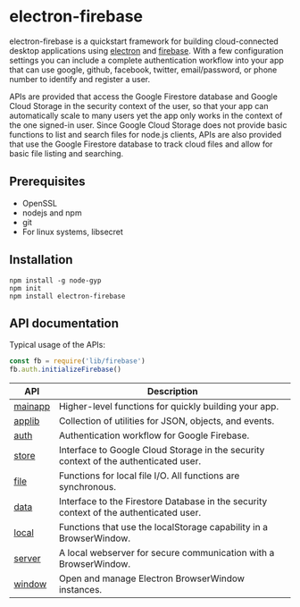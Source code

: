 # electron-firebase

electron-firebase is a quickstart framework for building cloud-connected desktop applications
using [electron](https://electronjs.org/) and [firebase](https://firebase.google.com/). With a 
few configuration settings you can include a complete authentication workflow into your app
that can use google, github, facebook, twitter, email/password, or phone number to identify
and register a user. 

APIs are provided that access the Google Firestore database and Google Cloud Storage in the
security context of the user, so that your app can automatically scale to many users yet
the app only works in the context of the one signed-in user. Since Google Cloud Storage
does not provide basic functions to list and search files for node.js clients, APIs are
also provided that use the Google Firestore database to track cloud files and allow for 
basic file listing and searching. 

## Prerequisites
* OpenSSL
* nodejs and npm
* git
* For linux systems, libsecret

## Installation
```
npm install -g node-gyp
npm init
npm install electron-firebase
```

## API documentation
Typical usage of the APIs:
```javascript
const fb = require('lib/firebase')
fb.auth.initializeFirebase()
```

| API | Description |
| --- | --- |
| [mainapp](docs/mainapp.js.md) | Higher-level functions for quickly building your app.  |
| [applib](docs/applibrary.js.md) | Collection of utilities for JSON, objects, and events.  |
| [auth](docs/authentication.js.md) | Authentication workflow for Google Firebase.   |
| [store](docs/fbstorage.js.md) | Interface to Google Cloud Storage in the security context of the authenticated user.  |
| [file](docs/fileutils.js.md) | Functions for local file I/O. All functions are synchronous.  |
| [data](docs/firestore.js.md) | Interface to the Firestore Database in the security context of the authenticated user.  |
| [local](docs/localstorage.js.md) | Functions that use the localStorage capability in a BrowserWindow.  |
| [server](docs/webserver.js.md) | A local webserver for secure communication with a BrowserWindow.  |
| [window](docs/windows.js.md) | Open and manage Electron BrowserWindow instances.  |


